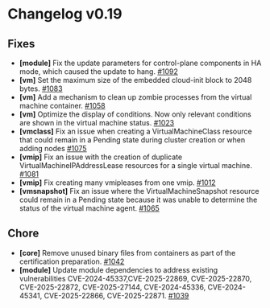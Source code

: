 # Changelog v0.19

## Fixes


 - **[module]** Fix the update parameters for control-plane components in HA mode, which caused the update to hang. [#1092](https://github.com/deckhouse/virtualization/pull/1092)
 - **[vm]** Set the maximum size of the embedded cloud-init block to 2048 bytes. [#1083](https://github.com/deckhouse/virtualization/pull/1083)
 - **[vm]** Add a mechanism to clean up zombie processes from the virtual machine container. [#1058](https://github.com/deckhouse/virtualization/pull/1058)
 - **[vm]** Optimize the display of conditions. Now only relevant conditions are shown in the virtual machine status. [#1023](https://github.com/deckhouse/virtualization/pull/1023)
 - **[vmclass]** Fix an issue when creating a VirtualMachineClass resource that could remain in a Pending state during cluster creation or when adding nodes [#1075](https://github.com/deckhouse/virtualization/pull/1075)
 - **[vmip]** Fix an issue with the creation of duplicate VirtualMachineIPAddressLease resources for a single virtual machine. [#1081](https://github.com/deckhouse/virtualization/pull/1081)
 - **[vmip]** Fix creating many vmipleases from one vmip. [#1012](https://github.com/deckhouse/virtualization/pull/1012)
 - **[vmsnapshot]** Fix an issue where the VirtualMachineSnapshot resource could remain in a Pending state because it was unable to determine the status of the virtual machine agent. [#1065](https://github.com/deckhouse/virtualization/pull/1065)

## Chore


 - **[core]** Remove unused binary files from containers as part of the certification preparation. [#1042](https://github.com/deckhouse/virtualization/pull/1042)
 - **[module]** Update module dependencies to address existing vulnerabilities CVE-2024-45337,CVE-2025-22869, CVE-2025-22870, CVE-2025-22872, CVE-2025-27144, CVE-2024-45336, CVE-2024-45341, CVE-2025-22866, CVE-2025-22871. [#1039](https://github.com/deckhouse/virtualization/pull/1039)

